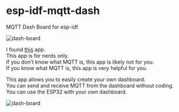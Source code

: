 # esp-idf-mqtt-dash
MQTT Dash Board for esp-idf.

![dash-board](https://user-images.githubusercontent.com/6020549/187803599-eaec0273-0679-4507-bcbd-843a3fbce3f7.jpg)


I found [this](https://play.google.com/store/apps/details?id=net.routix.mqttdash&gl=US) app.   
This app is for nerds only.   
If you don't know what MQTT is, this app is likely not for you.   
If you know what MQTT is, this app is very helpful for you.   

This app allows you to easily create your own dashboard.   
You can send and receive MQTT from the dashboard without coding.   
You can use the ESP32 with your own dashboard.   

![dash-board](https://user-images.githubusercontent.com/6020549/187845625-95095694-a6fa-481c-a614-6bef53319cd2.jpg)

